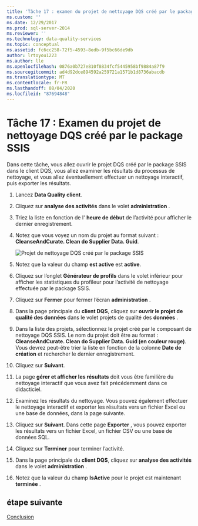 ```yaml
---
title: 'Tâche 17 : examen du projet de nettoyage DQS créé par le package SSIS | Microsoft Docs'
ms.custom: ''
ms.date: 12/29/2017
ms.prod: sql-server-2014
ms.reviewer: ''
ms.technology: data-quality-services
ms.topic: conceptual
ms.assetid: fc6cc258-72f5-4593-8edb-9f5bc66de9db
author: lrtoyou1223
ms.author: lle
ms.openlocfilehash: 0876a0b727e810f8834fcf5445958bf9884a87f9
ms.sourcegitcommit: ad4d92dce894592a259721a1571b1d8736abacdb
ms.translationtype: MT
ms.contentlocale: fr-FR
ms.lasthandoff: 08/04/2020
ms.locfileid: "87694848"
---
```

# <a name="task-17-reviewing-dqs-cleansing-project-created-by-the-ssis-package"></a>Tâche 17 : Examen du projet de nettoyage DQS créé par le package SSIS
  Dans cette tâche, vous allez ouvrir le projet DQS créé par le package SSIS dans le client DQS, vous allez examiner les résultats du processus de nettoyage, et vous allez éventuellement effectuer un nettoyage interactif, puis exporter les résultats.  
  
1.  Lancez **Data Quality client**.  
  
2.  Cliquez sur **analyse des activités** dans le volet **administration** .  
  
3.  Triez la liste en fonction de l' **heure de début** de l’activité pour afficher le dernier enregistrement.  
  
4.  Notez que vous voyez un nom du projet au format suivant : **CleanseAndCurate. Clean do Supplier Data. Guid**.  
  
     ![Projet de nettoyage DQS créé par le package SSIS](../../2014/tutorials/media/et-reviewingdqscpcreatedbythessispackage.jpg "Projet de nettoyage DQS créé par le package SSIS")  
  
5.  Notez que la valeur du champ **est active** est **active**.  
  
6.  Cliquez sur l’onglet **Générateur de profils** dans le volet inférieur pour afficher les statistiques du profileur pour l’activité de nettoyage effectuée par le package SSIS.  
  
7.  Cliquez sur **Fermer** pour fermer l’écran **administration** .  
  
8.  Dans la page principale du **client DQS**, cliquez sur **ouvrir le projet de qualité des données** dans le volet projets de qualité des **données** .  
  
9. Dans la liste des projets, sélectionnez le projet créé par le composant de nettoyage DQS SSIS. Le nom du projet doit être au format : **CleanseAndCurate. Clean do Supplier Data. Guid (en couleur rouge)**. Vous devrez peut-être trier la liste en fonction de la colonne **Date de création** et rechercher le dernier enregistrement.  
  
10. Cliquez sur **Suivant**.  
  
11. La page **gérer et afficher les résultats** doit vous être familière du nettoyage interactif que vous avez fait précédemment dans ce didacticiel.  
  
12. Examinez les résultats du nettoyage. Vous pouvez également effectuer le nettoyage interactif et exporter les résultats vers un fichier Excel ou une base de données, dans la page suivante.  
  
13. Cliquez sur **Suivant**. Dans cette page **Exporter** , vous pouvez exporter les résultats vers un fichier Excel, un fichier CSV ou une base de données SQL.  
  
14. Cliquez sur **Terminer** pour terminer l’activité.  
  
15. Dans la page principale du **client DQS**, cliquez sur **analyse des activités** dans le volet **administration** .  
  
16. Notez que la valeur du champ **IsActive** pour le projet est maintenant **terminée** .  
  
## <a name="next-step"></a>étape suivante  
 [Conclusion](../../2014/tutorials/conclusion.md)  
  
  
